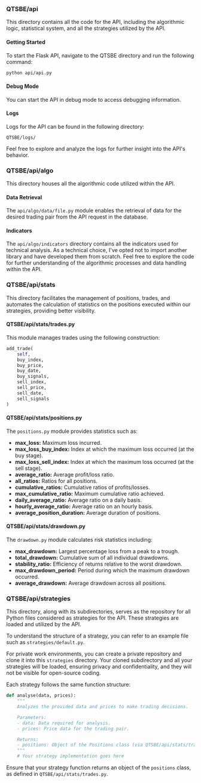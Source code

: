 ### QTSBE/api

This directory contains all the code for the API, including the algorithmic logic, statistical system, and all the strategies utilized by the API.

#### Getting Started
To start the Flask API, navigate to the QTSBE directory and run the following command:

```bash
python api/api.py
```

#### Debug Mode
You can start the API in debug mode to access debugging information. 

#### Logs
Logs for the API can be found in the following directory:

```
QTSBE/logs/
```

Feel free to explore and analyze the logs for further insight into the API's behavior.

### QTSBE/api/algo
This directory houses all the algorithmic code utilized within the API.

#### Data Retrieval
The `api/algo/data/file.py` module enables the retrieval of data for the desired trading pair from the API request in the database.

#### Indicators
The `api/algo/indicators` directory contains all the indicators used for technical analysis. As a technical choice, I've opted not to import another library and have developed them from scratch.
Feel free to explore the code for further understanding of the algorithmic processes and data handling within the API.

### QTSBE/api/stats

This directory facilitates the management of positions, trades, and automates the calculation of statistics on the positions executed within our strategies, providing better visibility.

#### QTSBE/api/stats/trades.py
This module manages trades using the following construction:

```python
add_trade(
    self,
    buy_index,
    buy_price,
    buy_date,
    buy_signals,
    sell_index,
    sell_price,
    sell_date,
    sell_signals
)
```

#### QTSBE/api/stats/positions.py
The `positions.py` module provides statistics such as:

- **max_loss:** Maximum loss incurred.
- **max_loss_buy_index:** Index at which the maximum loss occurred (at the buy stage).
- **max_loss_sell_index:** Index at which the maximum loss occurred (at the sell stage).
- **average_ratio:** Average profit/loss ratio.
- **all_ratios:** Ratios for all positions.
- **cumulative_ratios:** Cumulative ratios of profits/losses.
- **max_cumulative_ratio:** Maximum cumulative ratio achieved.
- **daily_average_ratio:** Average ratio on a daily basis.
- **hourly_average_ratio:** Average ratio on an hourly basis.
- **average_position_duration:** Average duration of positions.

#### QTSBE/api/stats/drawdown.py
The `drawdown.py` module calculates risk statistics including:

- **max_drawdown:** Largest percentage loss from a peak to a trough.
- **total_drawdown:** Cumulative sum of all individual drawdowns.
- **stability_ratio:** Efficiency of returns relative to the worst drawdown.
- **max_drawdown_period:** Period during which the maximum drawdown occurred.
- **average_drawdown:** Average drawdown across all positions.

### QTSBE/api/strategies

This directory, along with its subdirectories, serves as the repository for all Python files considered as strategies for the API. These strategies are loaded and utilized by the API.

To understand the structure of a strategy, you can refer to an example file such as `strategies/default.py`.

For private work environments, you can create a private repository and clone it into this `strategies` directory. Your cloned subdirectory and all your strategies will be loaded, ensuring privacy and confidentiality, and they will not be visible for open-source coding.

Each strategy follows the same function structure:

```python
def analyse(data, prices):
    """
    Analyzes the provided data and prices to make trading decisions.

    Parameters:
    - data: Data required for analysis.
    - prices: Price data for the trading pair.

    Returns:
    - positions: Object of the Positions class (via QTSBE/api/stats/trades.py).
    """
    # Your strategy implementation goes here
```

Ensure that your strategy function returns an object of the `positions` class, as defined in `QTSBE/api/stats/trades.py`.


